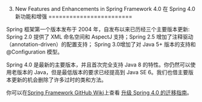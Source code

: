 3. New Features and Enhancements in Spring Framework 4.0 在 Spring 4.0 新功能和增强
========================

Spring 框架第一个版本发布于 2004 年，自发布以来已历经三个主要版本更新: Spring 2.0 提供了 XML 命名空间和 AspectJ 支持；Spring 2.5 增加了注释驱动（annotation-driven）的配置支持； Spring 3.0增加了对 Java 5+ 版本的支持和 @Configuration 模型。

Spring 4.0 是最新的主要版本，并且首次完全支持 Java 8 的特性。你仍然可以使用老版本的 Java，但是最低版本的要求已经提高到 Java SE 6。我们也借主要版本更新的机会删除了许多过时的类和方法。

你可以在[Spring Framework GitHub Wiki](https://github.com/spring-projects/spring-framework/wiki)上查看 [升级 Spring 4.0 的迁移指南](https://github.com/spring-projects/spring-framework/wiki/Migrating-from-earlier-versions-of-the-spring-framework)。
